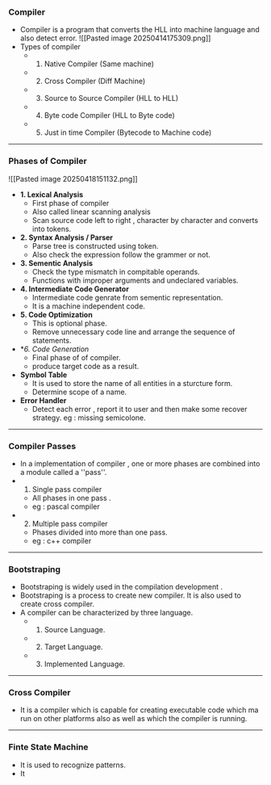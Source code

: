 ### **Compiler**
- Compiler is a program that converts the HLL  into machine language and also detect error.
![[Pasted image 20250414175309.png]]
- Types of compiler 
	- 1. Native Compiler (Same machine)
	- 2. Cross Compiler (Diff Machine)
	- 3. Source to Source Compiler  (HLL to HLL)
	- 4. Byte code Compiler (HLL to Byte code)
	- 5. Just in time Compiler (Bytecode to Machine code)
---
### **Phases of Compiler**
![[Pasted image 20250418151132.png]]
- **1. Lexical Analysis**
	- First phase of compiler
	- Also called linear scanning analysis
	- Scan source code left to right , character by character  and converts into tokens.
- **2. Syntax Analysis / Parser**
	- Parse tree is constructed using token.
	- Also check the expression follow the grammer or not.
- **3. Sementic Analysis**
	- Check the type mismatch in compitable operands.
	- Functions with improper arguments and undeclared variables.
- **4. Intermediate Code Generator**
	- Intermediate code genrate from sementic representation.
	- It is a machine independent code.
- **5. Code Optimization**
	- This is optional phase.
	- Remove unnecessary code line and arrange the sequence of statements.
- **6. Code Generation*
	- Final phase of of compiler.
	- produce target code as a result.
- **Symbol Table**
	- It is used to store the name of all entities in a sturcture form.
	- Determine scope of a name.
- **Error Handler**
	- Detect each error , report it to user and then make some recover strategy. eg : missing semicolone.

---
### **Compiler Passes**
- In a implementation of compiler , one or more phases are combined into a module called a ''pass''.
- 1. Single pass compiler 
	- All phases in one pass .
	- eg : pascal compiler
- 2. Multiple pass compiler
	- Phases divided into more than one pass.
	- eg : c++ compiler
---
### **Bootstraping**
- Bootstraping is widely used in the compilation development .
- Bootstraping is a process to create new compiler. It is also used to create cross compiler.
- A compiler can be characterized by three language.
	- 1. Source Language.
	- 2. Target Language.
	- 3. Implemented Language.
---
### **Cross Compiler**
- It is a compiler which is capable for creating executable code which ma run on other platforms also as well as which the compiler is running.
---
### **Finte State Machine**
- It is used to recognize patterns.
- It 






